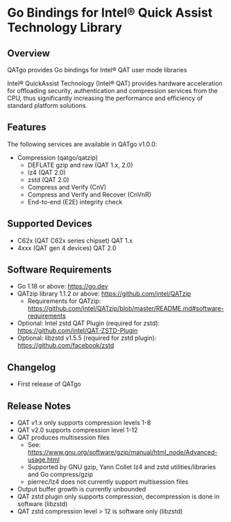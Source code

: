 # Go Bindings for Intel&reg; Quick Assist Technology Library

## Overview
QATgo provides Go bindings for Intel&reg; QAT user mode libraries

Intel&reg; QuickAssist Technology (Intel&reg; QAT) provides hardware acceleration for offloading security, authentication and compression services from the CPU, thus significantly increasing the performance and efficiency of standard platform solutions.

## Features
The following services are available in QATgo v1.0.0:

* Compression (qatgo/qatzip)
  * DEFLATE gzip and raw (QAT 1.x, 2.0)
  * lz4 (QAT 2.0)
  * zstd (QAT 2.0)
  * Compress and Verify (CnV)
  * Compress and Verify and Recover (CnVnR)
  * End-to-end (E2E) integrity check

## Supported Devices
* C62x (QAT C62x series chipset) QAT 1.x
* 4xxx (QAT gen 4 devices) QAT 2.0

## Software Requirements
* Go 1.18 or above: https://go.dev
* QATzip library 1.1.2 or above: https://github.com/intel/QATzip
  * Requirements for QATzip: https://github.com/intel/QATzip/blob/master/README.md#software-requirements
* Optional: Intel zstd QAT Plugin (required for zstd): https://github.com/intel/QAT-ZSTD-Plugin
* Optional: libzstd v1.5.5 (required for zstd plugin): https://github.com/facebook/zstd

## Changelog
* First release of QATgo

## Release Notes
* QAT v1.x only supports compression levels 1-8
* QAT v2.0 supports compression level 1-12
* QAT produces multisession files
  * See: https://www.gnu.org/software/gzip/manual/html_node/Advanced-usage.html 
  * Supported by GNU gzip, Yann Collet lz4 and zstd utilities/libraries and Go compress/gzip
  * pierrec/lz4 does not currently support multisession files
* Output buffer growth is currently unbounded
* QAT zstd plugin only supports compression, decompression is done in software (libzstd)
* QAT zstd compression level > 12 is software only (libzstd)
